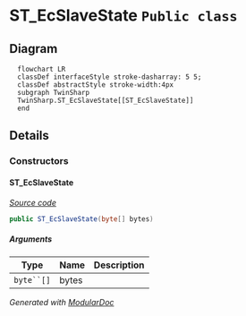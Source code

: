 # ST_EcSlaveState `Public class`

## Diagram
```mermaid
  flowchart LR
  classDef interfaceStyle stroke-dasharray: 5 5;
  classDef abstractStyle stroke-width:4px
  subgraph TwinSharp
  TwinSharp.ST_EcSlaveState[[ST_EcSlaveState]]
  end
```

## Details
### Constructors
#### ST_EcSlaveState
[*Source code*](https://github.com///blob//TwinSharp/Structs.cs#L73)
```csharp
public ST_EcSlaveState(byte[] bytes)
```
##### Arguments
| Type | Name | Description |
| --- | --- | --- |
| `byte``[]` | bytes |   |

*Generated with* [*ModularDoc*](https://github.com/hailstorm75/ModularDoc)
